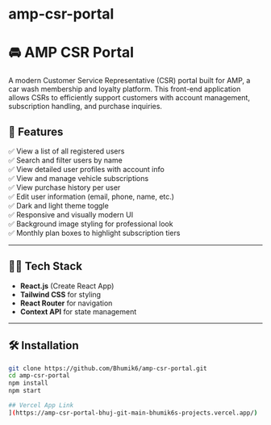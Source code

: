 # amp-csr-portal
# 🚘 AMP CSR Portal

A modern Customer Service Representative (CSR) portal built for AMP, a car wash membership and loyalty platform. This front-end application allows CSRs to efficiently support customers with account management, subscription handling, and purchase inquiries.

## 🌟 Features

✅ View a list of all registered users  
✅ Search and filter users by name  
✅ View detailed user profiles with account info  
✅ View and manage vehicle subscriptions  
✅ View purchase history per user  
✅ Edit user information (email, phone, name, etc.)  
✅ Dark and light theme toggle  
✅ Responsive and visually modern UI  
✅ Background image styling for professional look  
✅ Monthly plan boxes to highlight subscription tiers  

---

## 🧑‍💻 Tech Stack

- **React.js** (Create React App)
- **Tailwind CSS** for styling
- **React Router** for navigation
- **Context API** for state management

---

## 🛠️ Installation

```bash
git clone https://github.com/Bhumik6/amp-csr-portal.git
cd amp-csr-portal
npm install
npm start

## Vercel App Link 
](https://amp-csr-portal-bhuj-git-main-bhumik6s-projects.vercel.app/)
